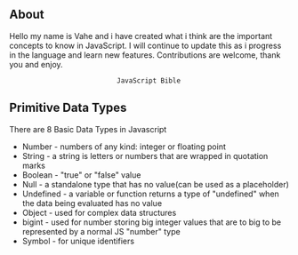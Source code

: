 ## About

Hello my name is Vahe and i have created what i think are the important concepts to know in JavaScript. I will continue to update this as i progress in the language and learn new features. Contributions are welcome, thank you and enjoy.

                               JavaScript Bible

## Primitive Data Types

There are 8 Basic Data Types in Javascript

- Number - numbers of any kind: integer or floating point
- String - a string is letters or numbers that are wrapped in quotation marks
- Boolean - "true" or "false" value
- Null - a standalone type that has no value(can be used as a placeholder)
- Undefined - a variable or function returns a type of "undefined" when the data being evaluated has no value
- Object - used for complex data structures
- bigint - used for number storing big integer values that are to big to be represented by a normal JS "number" type
- Symbol - for unique identifiers
